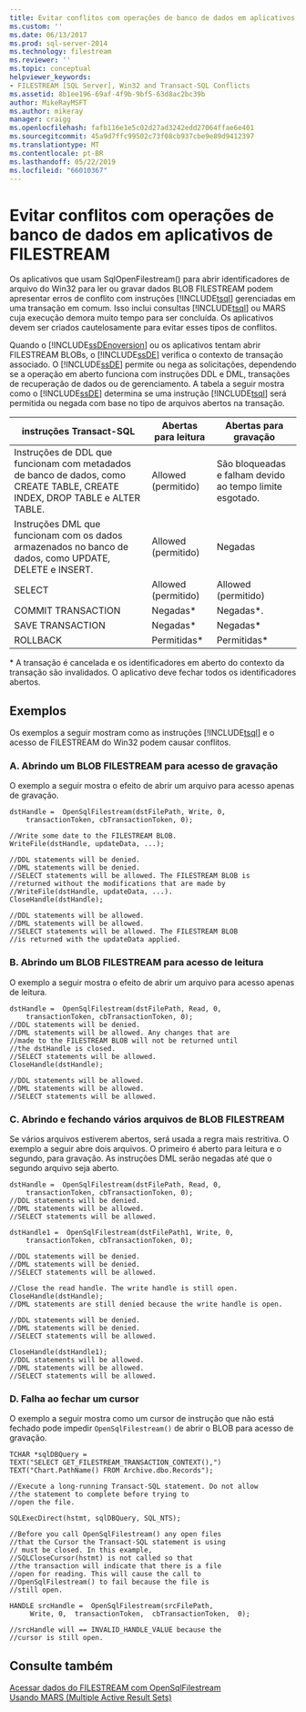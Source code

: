 ```yaml
---
title: Evitar conflitos com operações de banco de dados em aplicativos de FILESTREAM | Microsoft Docs
ms.custom: ''
ms.date: 06/13/2017
ms.prod: sql-server-2014
ms.technology: filestream
ms.reviewer: ''
ms.topic: conceptual
helpviewer_keywords:
- FILESTREAM [SQL Server], Win32 and Transact-SQL Conflicts
ms.assetid: 8b1ee196-69af-4f9b-9bf5-63d8ac2bc39b
author: MikeRayMSFT
ms.author: mikeray
manager: craigg
ms.openlocfilehash: fafb116e1e5c02d27ad3242edd27064ffae6e401
ms.sourcegitcommit: 45a9d7ffc99502c73f08cb937cbe9e89d9412397
ms.translationtype: MT
ms.contentlocale: pt-BR
ms.lasthandoff: 05/22/2019
ms.locfileid: "66010367"
---
```

# <a name="avoid-conflicts-with-database-operations-in-filestream-applications"></a>Evitar conflitos com operações de banco de dados em aplicativos de FILESTREAM
  Os aplicativos que usam SqlOpenFilestream() para abrir identificadores de arquivo do Win32 para ler ou gravar dados BLOB FILESTREAM podem apresentar erros de conflito com instruções [!INCLUDE[tsql](../../includes/tsql-md.md)] gerenciadas em uma transação em comum. Isso inclui consultas [!INCLUDE[tsql](../../includes/tsql-md.md)] ou MARS cuja execução demora muito tempo para ser concluída. Os aplicativos devem ser criados cautelosamente para evitar esses tipos de conflitos.  
  
 Quando o [!INCLUDE[ssDEnoversion](../../includes/ssdenoversion-md.md)] ou os aplicativos tentam abrir FILESTREAM BLOBs, o [!INCLUDE[ssDE](../../includes/ssde-md.md)] verifica o contexto de transação associado. O [!INCLUDE[ssDE](../../includes/ssde-md.md)] permite ou nega as solicitações, dependendo se a operação em aberto funciona com instruções DDL e DML, transações de recuperação de dados ou de gerenciamento. A tabela a seguir mostra como o [!INCLUDE[ssDE](../../includes/ssde-md.md)] determina se uma instrução [!INCLUDE[tsql](../../includes/tsql-md.md)] será permitida ou negada com base no tipo de arquivos abertos na transação.  
  
|instruções Transact-SQL|Abertas para leitura|Abertas para gravação|  
|------------------------------|---------------------|----------------------|  
|Instruções de DDL que funcionam com metadados de banco de dados, como CREATE TABLE, CREATE INDEX, DROP TABLE e ALTER TABLE.|Allowed (permitido)|São bloqueadas e falham devido ao tempo limite esgotado.|  
|Instruções DML que funcionam com os dados armazenados no banco de dados, como UPDATE, DELETE e INSERT.|Allowed (permitido)|Negadas|  
|SELECT|Allowed (permitido)|Allowed (permitido)|  
|COMMIT TRANSACTION|Negadas*|Negadas*.|  
|SAVE TRANSACTION|Negadas*|Negadas*|  
|ROLLBACK|Permitidas*|Permitidas*|  
  
 \* A transação é cancelada e os identificadores em aberto do contexto da transação são invalidados. O aplicativo deve fechar todos os identificadores abertos.  
  
## <a name="examples"></a>Exemplos  
 Os exemplos a seguir mostram como as instruções [!INCLUDE[tsql](../../includes/tsql-md.md)] e o acesso de FILESTREAM do Win32 podem causar conflitos.  
  
### <a name="a-opening-a-filestream-blob-for-write-access"></a>A. Abrindo um BLOB FILESTREAM para acesso de gravação  
 O exemplo a seguir mostra o efeito de abrir um arquivo para acesso apenas de gravação.  
  
```  
dstHandle =  OpenSqlFilestream(dstFilePath, Write, 0,  
    transactionToken, cbTransactionToken, 0);  
  
//Write some date to the FILESTREAM BLOB.  
WriteFile(dstHandle, updateData, ...);  
  
//DDL statements will be denied.  
//DML statements will be denied.  
//SELECT statements will be allowed. The FILESTREAM BLOB is  
//returned without the modifications that are made by  
//WriteFile(dstHandle, updateData, ...).  
CloseHandle(dstHandle);  
  
//DDL statements will be allowed.  
//DML statements will be allowed.  
//SELECT statements will be allowed. The FILESTREAM BLOB  
//is returned with the updateData applied.  
```  
  
### <a name="b-opening-a-filestream-blob-for-read-access"></a>B. Abrindo um BLOB FILESTREAM para acesso de leitura  
 O exemplo a seguir mostra o efeito de abrir um arquivo para acesso apenas de leitura.  
  
```  
dstHandle =  OpenSqlFilestream(dstFilePath, Read, 0,  
    transactionToken, cbTransactionToken, 0);  
//DDL statements will be denied.  
//DML statements will be allowed. Any changes that are  
//made to the FILESTREAM BLOB will not be returned until  
//the dstHandle is closed.  
//SELECT statements will be allowed.  
CloseHandle(dstHandle);  
  
//DDL statements will be allowed.  
//DML statements will be allowed.  
//SELECT statements will be allowed.  
```  
  
### <a name="c-opening-and-closing-multiple-filestream-blob-files"></a>C. Abrindo e fechando vários arquivos de BLOB FILESTREAM  
 Se vários arquivos estiverem abertos, será usada a regra mais restritiva. O exemplo a seguir abre dois arquivos. O primeiro é aberto para leitura e o segundo, para gravação. As instruções DML serão negadas até que o segundo arquivo seja aberto.  
  
```  
dstHandle =  OpenSqlFilestream(dstFilePath, Read, 0,  
    transactionToken, cbTransactionToken, 0);  
//DDL statements will be denied.  
//DML statements will be allowed.  
//SELECT statements will be allowed.  
  
dstHandle1 =  OpenSqlFilestream(dstFilePath1, Write, 0,  
    transactionToken, cbTransactionToken, 0);  
  
//DDL statements will be denied.  
//DML statements will be denied.  
//SELECT statements will be allowed.  
  
//Close the read handle. The write handle is still open.  
CloseHandle(dstHandle);  
//DML statements are still denied because the write handle is open.  
  
//DDL statements will be denied.  
//DML statements will be denied.  
//SELECT statements will be allowed.  
  
CloseHandle(dstHandle1);  
//DDL statements will be allowed.  
//DML statements will be allowed.  
//SELECT statements will be allowed.  
```  
  
### <a name="d-failing-to-close-a-cursor"></a>D. Falha ao fechar um cursor  
 O exemplo a seguir mostra como um cursor de instrução que não está fechado pode impedir `OpenSqlFilestream()` de abrir o BLOB para acesso de gravação.  
  
```  
TCHAR *sqlDBQuery =  
TEXT("SELECT GET_FILESTREAM_TRANSACTION_CONTEXT(),")  
TEXT("Chart.PathName() FROM Archive.dbo.Records");  
  
//Execute a long-running Transact-SQL statement. Do not allow  
//the statement to complete before trying to  
//open the file.  
  
SQLExecDirect(hstmt, sqlDBQuery, SQL_NTS);  
  
//Before you call OpenSqlFilestream() any open files  
//that the Cursor the Transact-SQL statement is using  
// must be closed. In this example,  
//SQLCloseCursor(hstmt) is not called so that  
//the transaction will indicate that there is a file  
//open for reading. This will cause the call to  
//OpenSqlFilestream() to fail because the file is  
//still open.  
  
HANDLE srcHandle =  OpenSqlFilestream(srcFilePath,  
     Write, 0,  transactionToken,  cbTransactionToken,  0);  
  
//srcHandle will == INVALID_HANDLE_VALUE because the  
//cursor is still open.  
```  
  
## <a name="see-also"></a>Consulte também  
 [Acessar dados do FILESTREAM com OpenSqlFilestream](access-filestream-data-with-opensqlfilestream.md)   
 [Usando MARS &#40;Multiple Active Result Sets&#41;](../native-client/features/using-multiple-active-result-sets-mars.md)  
  
  
